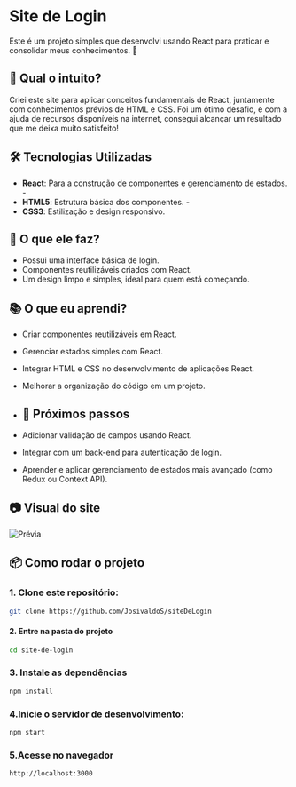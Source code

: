# **Site de Login** 
Este é um projeto simples que desenvolvi usando React para praticar e consolidar meus conhecimentos. 🚀 

 
## **🧐 Qual o intuito?**
Criei este site para aplicar conceitos fundamentais de React, juntamente com conhecimentos prévios de HTML e CSS. Foi um ótimo desafio, e com a ajuda de recursos disponíveis na internet, consegui alcançar um resultado que me deixa muito satisfeito!


## **🛠️ Tecnologias Utilizadas**
- **React**: Para a construção de componentes e gerenciamento de estados. - 
- **HTML5**: Estrutura básica dos componentes. - 
- **CSS3**: Estilização e design responsivo. 


## **🎯 O que ele faz?**
- Possui uma interface básica de login.
- Componentes reutilizáveis criados com React. 
- Um design limpo e simples, ideal para quem está começando. 


## **📚 O que eu aprendi?**
- Criar componentes reutilizáveis em React. 
- Gerenciar estados simples com React. 
- Integrar HTML e CSS no desenvolvimento de aplicações React. 
- Melhorar a organização do código em um projeto. 


- ## **🌟 Próximos passos**
- Adicionar validação de campos usando React. 
- Integrar com um back-end para autenticação de login. 
- Aprender e aplicar gerenciamento de estados mais avançado (como Redux ou Context API). 


 ## **📷 Visual do site** 
 
 ![Prévia](https://github.com/JosivaldoS/siteDeLogin/assets/77576339/6533dc86-95bf-4056-9932-b8c07fee91fc)


 ## **📦 Como rodar o projeto** 
 
### **1. Clone este repositório:**
```bash
git clone https://github.com/JosivaldoS/siteDeLogin
```

#### **2. Entre na pasta do projeto**

```bash
cd site-de-login
```

### **3. Instale as dependências**
```javascript
npm install
```

### **4.Inicie o servidor de desenvolvimento:**
```bash
npm start
```

### **5.Acesse no navegador**
```bash
http://localhost:3000
```

